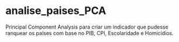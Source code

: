 # analise_paises_PCA
Principal Component Analysis para criar um indicador que pudesse ranquear os países com base no PIB, CPI, Escolaridade e Homicídios.
